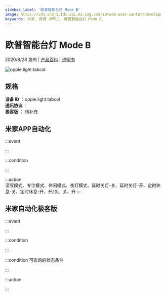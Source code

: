 ```yaml
---
sidebar_label: '欧普智能台灯 Mode B'
image: https://cdn.cnbj1.fds.api.mi-img.com/iotweb-user-center/developer_16790477257664gwS0Y6s.png?GalaxyAccessKeyId=AKVGLQWBOVIRQ3XLEW&Expires=9223372036854775807&Signature=C+Xud24+4f6U01LGrR8U+sgSlRo=
keywords: 米家, 欧普 OPPLE, 欧普智能台灯 Mode B, 
---
```

# 欧普智能台灯 Mode B

2020/8/28 发布 | [产品百科](https://home.mi.com/webapp/content/baike/product/index.html?model=opple.light.tabcol/) | [说明书](https://home.mi.com/views/introduction.html?model=opple.light.tabcol&region=cn)

![opple.light.tabcol](https://cdn.cnbj1.fds.api.mi-img.com/iotweb-user-center/developer_16790477257664gwS0Y6s.png?GalaxyAccessKeyId=AKVGLQWBOVIRQ3XLEW&Expires=9223372036854775807&Signature=C+Xud24+4f6U01LGrR8U+sgSlRo=)

## 规格  
> 
**设备 ID** ：opple.light.tabcol  
**通讯协议** ：  
**极客版**  ： 待补充 


## 米家APP自动化  

:::event  

:::

:::condition  

:::

:::action   
读写模式、专注模式、休闲模式、夜灯模式、延时关灯-关、延时关灯-开、定时休息-关、定时休息-开、开/关、关、开
:::

## 米家自动化极客版  

:::event  

:::

:::condition  

:::

:::condition 可查询的状态条件  

:::

:::action  

:::

        
